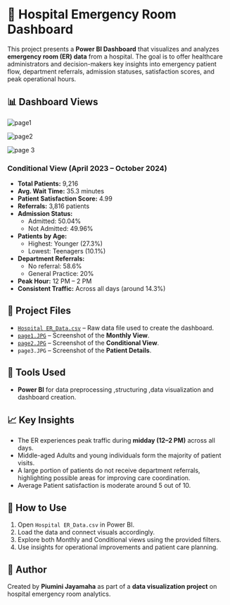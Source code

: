# 🏥 Hospital Emergency Room Dashboard

This project presents a **Power BI Dashboard** that visualizes and analyzes **emergency room (ER) data** from a hospital. The goal is to offer healthcare administrators and decision-makers key insights into emergency patient flow, department referrals, admission statuses, satisfaction scores, and peak operational hours.

## 📊 Dashboard Views
![page1](https://github.com/user-attachments/assets/f9f2f8cf-b2ac-4033-a651-71e53a1aa6a4)

![page2](https://github.com/user-attachments/assets/fdccd49a-6bc2-48c0-875f-adf1b638bbe8)

![page 3](https://github.com/user-attachments/assets/d8868952-3d60-487a-a220-9a7f74b50f32)

### Conditional View (April 2023 – October 2024)
- **Total Patients:** 9,216
- **Avg. Wait Time:** 35.3 minutes
- **Patient Satisfaction Score:** 4.99
- **Referrals:** 3,816 patients
- **Admission Status:**
  - Admitted: 50.04%
  - Not Admitted: 49.96%
- **Patients by Age:**
  - Highest: Younger (27.3%)
  - Lowest: Teenagers (10.1%)
- **Department Referrals:**
  - No referral: 58.6%
  - General Practice: 20%
- **Peak Hour:** 12 PM – 2 PM
- **Consistent Traffic:** Across all days (around 14.3%)

## 📁 Project Files
- <a href=https://github.com/piumini123/HOSPITAL-EMERGENCY-ROOM-DASHBOARD/blob/main/Hospital%20ER_Data.csv>`Hospital ER_Data.csv`</a> – Raw data file used to create the dashboard.
- <a href=https://github.com/piumini123/HOSPITAL-EMERGENCY-ROOM-DASHBOARD/blob/main/page1.JPG>`page1.JPG`</a> – Screenshot of the **Monthly View**.
- <a href=https://github.com/piumini123/HOSPITAL-EMERGENCY-ROOM-DASHBOARD/blob/main/page2.JPG>`page2.JPG`</a> – Screenshot of the **Conditional View**.
- `page3.JPG` – Screenshot of the **Patient Details**.

## 📌 Tools Used
- **Power BI** for  data preprocessing ,structuring ,data visualization and dashboard creation.

## 📈 Key Insights
- The ER experiences peak traffic during **midday (12–2 PM)** across all days.
- Middle-aged Adults and young individuals form the majority of patient visits.
- A large portion of patients do not receive department referrals, highlighting possible areas for improving care coordination.
- Average Patient satisfaction is moderate around 5 out of 10.

## 🔧 How to Use
1. Open `Hospital ER_Data.csv` in Power BI.
2. Load the data and connect visuals accordingly.
3. Explore both Monthly and Conditional views using the provided filters.
4. Use insights for operational improvements and patient care planning.

## 📌 Author
Created by **Piumini Jayamaha** as part of a **data visualization project** on hospital emergency room analytics.




